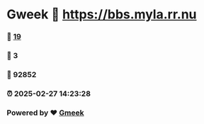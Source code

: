 # Gweek :link: https://bbs.myla.rr.nu 
### :page_facing_up: [19](https://bbs.myla.rr.nu/tag.html) 
### :speech_balloon: 3 
### :hibiscus: 92852 
### :alarm_clock: 2025-02-27 14:23:28 
### Powered by :heart: [Gmeek](https://github.com/Meekdai/Gmeek)
